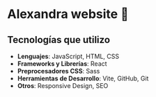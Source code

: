 # Alexandra website 🚀

## Tecnologías que utilizo

- **Lenguajes**: JavaScript, HTML, CSS
- **Frameworks y Librerías**: React
- **Preprocesadores CSS**: Sass
- **Herramientas de Desarrollo**: Vite, GitHub, Git
- **Otros**: Responsive Design, SEO
